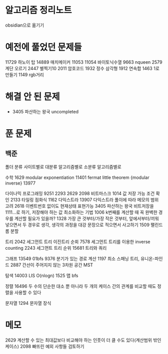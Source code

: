 # 알고리즘 정리노트

obsidian으로 옮기기

# 예전에 풀었던 문제들

11729 하노이 탑
14889 매치메이커
11053 11054 바이토닉수열
9663 nqueen
2579 계단 오르기
2447 별찍기10
2011 암호코드
1932 정수 삼각형
1912 연속합
1463 1로 만들기
1149 rgb거리

# 해결 안 된 문제
- 3405 파산하는 왕국 uncompleted

# 푼 문제
## 백준

폴더 분류
사이트별로
대분류 알고리즘별로
소분류 알고리즘별로

수학
1629 modular exponentiation
11401 fermat little theorem {modular inverse}
13977

다이나믹 프로그래밍
9251 2293 2629
2098 비트마스크
1014 값 저장 가능 조건 확인
2133 타일링 점화식
1162 다익스트라
13907 다익스트라 풀이에 따라 메모의 범위 고려
2618 이벤트번호 없이도 현재상태 표현가능
3405 파산하는 왕국 비트저장을 1111...로 하기, 저장해야 하는 값 최소화하는 기법
1006 k번째를 계산할 때 꼭 완벽한 경우를 계산할 필요가 있을까?
1328 가장 큰 것부터/가장 작은 것부터, 앞에서부터/끼워넣으면서 두 경우로 생각, 생각의 과정을 대강 문장으로 적으면서 사고하기
1509 팰린드롬 분할

트리
2042 세그먼트 트리 이진트리 순회
7578 세그먼트 트리를 이용한 inverse counting
2243 세그먼트 트리 순위
15681 트리와 쿼리

그래프
13549 01bfs
9376 분기가 있는 경로 계산
1197 최소 스패닝 트리, 유니온-파인드
2887 간선이 주어지지 않는 3차원 공간 MST

탐색
14003 LIS O(nlogn)
1525 맵 bfs

정렬
16496 두 수의 단순한 대소 뿐 아니라 두 개의 케이스 간의 관계를 비교할 때도 정렬을 사용할 수 있다

문자열
1294 문자열 장식

# 메모

2629 계산할 수 있는 최대값보다 비교해야 하는 인풋이 더 클 수도 있다(계산범위 밖인 케이스)
2098 빠뜨린 예외 사항들 검토하기
